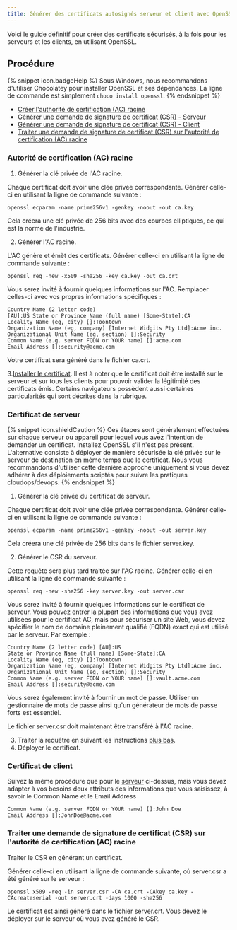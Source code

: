 ```yaml
---
title: Générer des certificats autosignés serveur et client avec OpenSSL
---
```

Voici le guide définitif pour créer des certificats sécurisés, à la fois pour les serveurs et les clients, en utilisant OpenSSL.
## Procédure 
{% snippet icon.badgeHelp %} 
Sous Windows, nous recommandons d'utiliser Chocolatey pour installer OpenSSL et ses dépendances. La ligne de commande est simplement `choco install openssl`. 
{% endsnippet %}
 
* <a href="#racine">Créer l'authorité de certification (AC) racine</a>
* <a href="#serveur">Générer une demande de signature de certificat (CSR) - Serveur</a>
* <a href="#client">Générer une demande de signature de certificat (CSR) - Client</a>
* <a href="#traiter">Traiter une demande de signature de certificat (CSR) sur l'autorité de certification (AC) racine</a>

### Autorité de certification (AC) racine 
<a name="racine"></a>
1. Générer la clé privée de l'AC racine.  

Chaque certificat doit avoir une clée privée correspondante. Générer celle-ci en utilisant la ligne de commande suivante :  

`openssl ecparam -name prime256v1 -genkey -noout -out ca.key`  

Cela créera une clé privée de 256 bits avec des courbes elliptiques, ce qui est la norme de l'industrie.  

2. Générer l'AC racine.  

L'AC génère et émèt des certificats. Générer celle-ci en utilisant la ligne de commande suivante :  

`openssl req -new -x509 -sha256 -key ca.key -out ca.crt`  

Vous serez invité à fournir quelques informations sur l'AC. Remplacer celles-ci avec vos propres informations spécifiques :  
```
Country Name (2 letter code)  
[AU]:US State or Province Name (full name) [Some-State]:CA  
Locality Name (eg, city) []:Toontown  
Organization Name (eg, company) [Internet Widgits Pty Ltd]:Acme inc.  
Organizational Unit Name (eg, section) []:Security  
Common Name (e.g. server FQDN or YOUR name) []:acme.com  
Email Address []:security@acme.com  
```
Votre certificat sera généré dans le fichier ca.crt. 

3.[Installer le certificat](/fr/kb/general-knowledge-base/install-root-certificates/). Il est à noter que le certificat doit être installé sur le serveur et sur tous les clients pour pouvoir valider la légitimité des certificats émis. Certains navigateurs possèdent aussi certaines particularités qui sont décrites dans la rubrique. 

### Certificat de serveur 
<a name="serveur"></a>
{% snippet icon.shieldCaution %} 
Ces étapes sont généralement effectuées sur chaque serveur ou appareil pour lequel vous avez l'intention de demander un certificat. Installez OpenSSL s'il n'est pas présent. L'alternative consiste à déployer de manière sécurisée la clé privée sur le serveur de destination en même temps que le certificat. Nous vous recommandons d'utiliser cette dernière approche uniquement si vous devez adhérer à des déploiements scriptés pour suivre les pratiques cloudops/devops. 
{% endsnippet %}
 
1. Générer la clé privée du certificat de serveur.  

Chaque certificat doit avoir une clée privée correspondante. Générer celle-ci en utilisant la ligne de commande suivante :  

`openssl ecparam -name prime256v1 -genkey -noout -out server.key`  

Cela créera une clé privée de 256 bits dans le fichier server.key. 

2. Générer le CSR du serveur.  

Cette requête sera plus tard traitée sur l'AC racine. Générer celle-ci en utilisant la ligne de commande suivante :  

`openssl req -new -sha256 -key server.key -out server.csr`  

Vous serez invité à fournir quelques informations sur le certificat de serveur. Vous pouvez entrer la plupart des informations que vous avez utilisées pour le certificat AC, mais pour sécuriser un site Web, vous devez spécifier le nom de domaine pleinement qualifié (FQDN) exact qui est utilisé par le serveur. Par exemple :  
```
Country Name (2 letter code) [AU]:US  
State or Province Name (full name) [Some-State]:CA  
Locality Name (eg, city) []:Toontown  
Organization Name (eg, company) [Internet Widgits Pty Ltd]:Acme inc.  
Organizational Unit Name (eg, section) []:Security  
Common Name (e.g. server FQDN or YOUR name) []:vault.acme.com  
Email Address []:security@acme.com  
```
Vous serez également invité à fournir un mot de passe. Utiliser un gestionnaire de mots de passe ainsi qu'un générateur de mots de passe forts est essentiel.  

Le fichier server.csr doit maintenant être transféré à l'AC racine.  

3. Traiter la requêtre en suivant les instructions <a href="#traiter">plus bas</a>. 
4. Déployer le certificat. 
### Certificat de client 
<a name="client"></a>
Suivez la même procédure que pour le <a href="#serveur">serveur</a> ci-dessus, mais vous devez adapter à vos besoins deux attributs des informations que vous saisissez, à savoir le Common Name et le Email Address
```
Common Name (e.g. server FQDN or YOUR name) []:John Doe  
Email Address []:JohnDoe@acme.com  
```

### Traiter une demande de signature de certificat (CSR) sur l'autorité de certification (AC) racine 
<a name="traiter"></a>
Traiter le CSR en générant un certificat.  

Générer celle-ci en utilisant la ligne de commande suivante, où server.csr a été généré sur le serveur :  

`openssl x509 -req -in server.csr -CA ca.crt -CAkey ca.key -CAcreateserial -out server.crt -days 1000 -sha256`  

Le certificat est ainsi généré dans le fichier server.crt. Vous devez le déployer sur le serveur où vous avez généré le CSR. 

